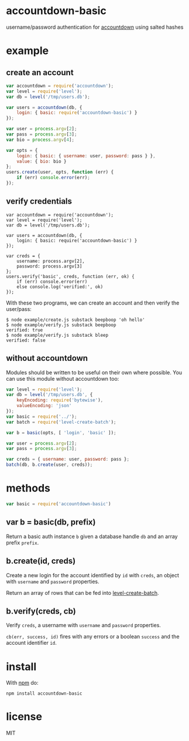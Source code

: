 # accountdown-basic

username/password authentication for
[accountdown](https://npmjs.org/package/accountdown)
using salted hashes

# example

## create an account

``` js
var accountdown = require('accountdown');
var level = require('level');
var db = level('/tmp/users.db');

var users = accountdown(db, {
    login: { basic: require('accountdown-basic') }
});

var user = process.argv[2];
var pass = process.argv[3];
var bio = process.argv[4];

var opts = {
    login: { basic: { username: user, password: pass } },
    value: { bio: bio }
};
users.create(user, opts, function (err) {
    if (err) console.error(err);
});
```

## verify credentials

```
var accountdown = require('accountdown');
var level = require('level');
var db = level('/tmp/users.db');

var users = accountdown(db, {
    login: { basic: require('accountdown-basic') }
});

var creds = {
    username: process.argv[2],
    password: process.argv[3]
};
users.verify('basic', creds, function (err, ok) {
    if (err) console.error(err)
    else console.log('verified:', ok)
});
```

With these two programs, we can create an account and then verify the
user/pass:

```
$ node example/create.js substack beepboop 'oh hello'
$ node example/verify.js substack beepboop
verified: true
$ node example/verify.js substack bleep
verified: false
```

## without accountdown

Modules should be written to be useful on their own where possible.
You can use this module without accountdown too:

``` js
var level = require('level');
var db = level('/tmp/users.db', {
    keyEncoding: require('bytewise'),
    valueEncoding: 'json'
});
var basic = require('../');
var batch = require('level-create-batch');

var b = basic(opts, [ 'login', 'basic' ]);

var user = process.argv[2];
var pass = process.argv[3];

var creds = { username: user, password: pass };
batch(db, b.create(user, creds));
```

# methods

``` js
var basic = require('accountdown-basic')
```

## var b = basic(db, prefix)

Return a basic auth instance `b` given a database handle `db` and an array
prefix `prefix`.

## b.create(id, creds)

Create a new login for the account identified by `id` with `creds`, an object
with `username` and `password` properties.

Return an array of rows that can be fed into
[level-create-batch](https://npmjs.org/package/level-create-batch).

## b.verify(creds, cb)

Verify `creds`, a username with `username` and `password` properties.

`cb(err, success, id)` fires with any errors or a boolean `success` and the
account identifier `id`.

# install

With [npm](https://npmjs.org/package/npm) do:

```
npm install accountdown-basic
```

# license

MIT

